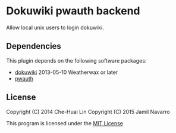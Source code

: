 # Dokuwiki pwauth backend

Allow local unix users to login dokuwiki.

## Dependencies

This plugin depends on the following software packages:

- [dokuwiki](https://www.dokuwiki.org) 2013-05-10 Weatherwax or later
- [pwauth](https://code.google.com/p/pwauth/)

## License

Copyright (C) 2014 Che-Huai Lin
Copyright (C) 2015 Jamil Navarro

This program is licensed under the [MIT License](http://opensource.org/licenses/MIT)
